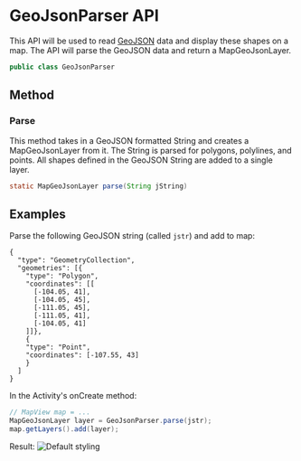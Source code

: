 
# GeoJsonParser API

This API will be used to read [GeoJSON](https://geojson.org/) data and display these shapes on a map. The API will parse the GeoJSON data and return a MapGeoJsonLayer.

```Java
public class GeoJsonParser
```
## Method
### Parse
This method takes in a GeoJSON formatted String and creates a MapGeoJsonLayer from it. The String is parsed for polygons, polylines, and points. All shapes defined in the GeoJSON String are added to a single layer.

```Java
static MapGeoJsonLayer parse(String jString)
```

## Examples

Parse the following GeoJSON string (called `jstr`) and add to map:
```
{
  "type": "GeometryCollection",
  "geometries": [{
    "type": "Polygon",
    "coordinates": [[
      [-104.05, 41],
      [-104.05, 45],
      [-111.05, 45],
      [-111.05, 41],
      [-104.05, 41]
    ]]},
    {
    "type": "Point",
    "coordinates": [-107.55, 43]
    }
  ]
}
```

In the Activity's onCreate method:
```Java
// MapView map = ...
MapGeoJsonLayer layer = GeoJsonParser.parse(jstr);
map.getLayers().add(layer);
```


Result: 
![Default styling](https://github.com/microsoft/BingMapsNativeModules/blob/t-elbart/APIspecs/defaultStyle.png?raw=true)

